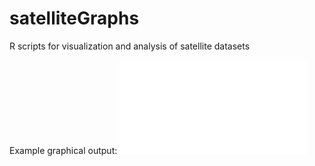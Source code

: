# satelliteGraphs
R scripts for visualization and analysis of satellite datasets

Example graphical output:
![exampleGraph](./DOY.over.15.years.4th.degree.poly.pdf "Example of Graphical Output from satelliteGraphs")
